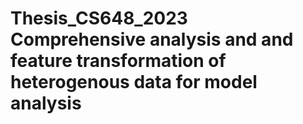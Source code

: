 # Thesis_CS648_2023 Comprehensive analysis and and feature transformation of heterogenous data for model analysis
